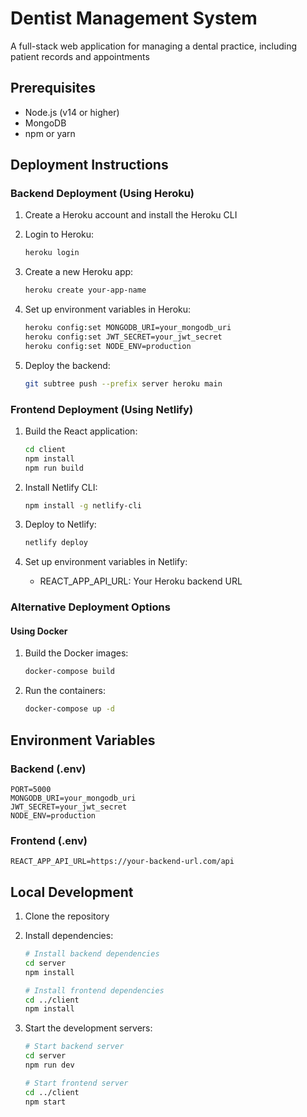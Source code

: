 # Dentist Management System

A full-stack web application for managing a dental practice, including patient records and appointments

## Prerequisites

- Node.js (v14 or higher)
- MongoDB
- npm or yarn

## Deployment Instructions

### Backend Deployment (Using Heroku)

1. Create a Heroku account and install the Heroku CLI
2. Login to Heroku:
   ```bash
   heroku login
   ```

3. Create a new Heroku app:
   ```bash
   heroku create your-app-name
   ```

4. Set up environment variables in Heroku:
   ```bash
   heroku config:set MONGODB_URI=your_mongodb_uri
   heroku config:set JWT_SECRET=your_jwt_secret
   heroku config:set NODE_ENV=production
   ```

5. Deploy the backend:
   ```bash
   git subtree push --prefix server heroku main
   ```

### Frontend Deployment (Using Netlify)

1. Build the React application:
   ```bash
   cd client
   npm install
   npm run build
   ```

2. Install Netlify CLI:
   ```bash
   npm install -g netlify-cli
   ```

3. Deploy to Netlify:
   ```bash
   netlify deploy
   ```

4. Set up environment variables in Netlify:
   - REACT_APP_API_URL: Your Heroku backend URL

### Alternative Deployment Options

#### Using Docker

1. Build the Docker images:
   ```bash
   docker-compose build
   ```

2. Run the containers:
   ```bash
   docker-compose up -d
   ```

## Environment Variables

### Backend (.env)
```
PORT=5000
MONGODB_URI=your_mongodb_uri
JWT_SECRET=your_jwt_secret
NODE_ENV=production
```

### Frontend (.env)
```
REACT_APP_API_URL=https://your-backend-url.com/api
```

## Local Development

1. Clone the repository
2. Install dependencies:
   ```bash
   # Install backend dependencies
   cd server
   npm install

   # Install frontend dependencies
   cd ../client
   npm install
   ```

3. Start the development servers:
   ```bash
   # Start backend server
   cd server
   npm run dev

   # Start frontend server
   cd ../client
   npm start
   ```


